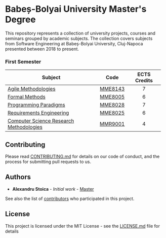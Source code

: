 # Babeș-Bolyai University Master's Degree

This repository represents a collection of university projects, courses and seminars grouped by academic subjects. The collection covers subjects from Software Engineering at Babeș-Bolyai University, Cluj-Napoca presented between 2018 to present.

### First Semester

| Subject                                                                                   |   Code  | ECTS Credits |
|-------------------------------------------------------------------------------------------|:-------:|:------------:|
| [Agile Methodologies](/Agile%20Methodologies)                                             | [MME8143](https://www.cs.ubbcluj.ro/files/curricula/2018/syllabus/IS_sem1_MME8143_en_tzutzu_2018_4132.pdf) |       7      |
| [Formal Methods](/Formal%20Methods)                                                       | [MME8005](https://www.cs.ubbcluj.ro/files/curricula/2018/syllabus/IS_sem1_MME8005_en_vladi_2018_3782.pdf) |       6      |
| [Programming Paradigms](/Programming%20Paradigms)                                         | [MME8028](https://www.cs.ubbcluj.ro/files/curricula/2018/syllabus/IS_sem1_MME8028_en_bparv_2018_3664.pdf) |       7      |
| [Requirements Engineering](/Requirements%20Engineering)                                   | [MME8025](https://www.cs.ubbcluj.ro/files/curricula/2018/syllabus/IS_sem1_MME8025_en_grigo_2018_3781.pdf) |       6      |
| [Computer Science Research Methodologies](/Computer%20Science%20Research%20Methodologies) | [MMR9001](https://www.cs.ubbcluj.ro/files/curricula/2018/syllabus/IS_sem1_MMR9001_ro_bparv_2018_3838.pdf) |       4      |

## Contributing

Please read [CONTRIBUTING.md](CONTRIBUTING.md) for details on our code of conduct, and the process for submitting pull requests to us.

## Authors

* **Alexandru Stoica** - *Initial work* - [Master](https://github.com/alexandrustoica/university.ubb.master/)

See also the list of [contributors](https://github.com/alexandrustoica/university.ubb.master/contributors) who participated in this project.

## License

This project is licensed under the MIT License - see the [LICENSE.md](LICENSE) file for details
